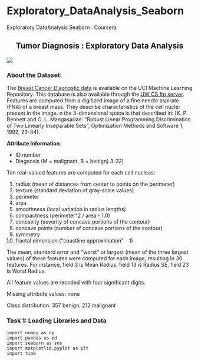 # Exploratory_DataAnalysis_Seaborn
Exploratory DataAnalysis Seaborn : Coursera

<h2 align=center>Tumor Diagnosis : Exploratory Data Analysis</h2>
<img src="https://storage.googleapis.com/kaggle-datasets-images/180/384/3da2510581f9d3b902307ff8d06fe327/dataset-cover.jpg">

### About the Dataset:
The [Breast Cancer Diagnostic data](https://archive.ics.uci.edu/ml/datasets/Breast+Cancer+Wisconsin+%28Diagnostic%29) is available on the UCI Machine Learning Repository. This database is also available through the [UW CS ftp server](http://ftp.cs.wisc.edu/math-prog/cpo-dataset/machine-learn/cancer/WDBC/).
Features are computed from a digitized image of a fine needle aspirate (FNA) of a breast mass. They describe characteristics of the cell nuclei present in the image. n the 3-dimensional space is that described in: [K. P. Bennett and O. L. Mangasarian: "Robust Linear Programming Discrimination of Two Linearly Inseparable Sets", Optimization Methods and Software 1, 1992, 23-34].

**Attribute Information**:

- ID number
- Diagnosis (M = malignant, B = benign) 3-32)

Ten real-valued features are computed for each cell nucleus:

1. radius (mean of distances from center to points on the perimeter) 
2. texture (standard deviation of gray-scale values) 
3. perimeter 
4. area 
5. smoothness (local variation in radius lengths) 
6. compactness (perimeter^2 / area - 1.0) 
7. concavity (severity of concave portions of the contour) 
8. concave points (number of concave portions of the contour)
9. symmetry
10. fractal dimension ("coastline approximation" - 1)

The mean, standard error and "worst" or largest (mean of the three largest values) of these features were computed for each image, resulting in 30 features. For instance, field 3 is Mean Radius, field 13 is Radius SE, field 23 is Worst Radius.

All feature values are recoded with four significant digits.

Missing attribute values: none

Class distribution: 357 benign, 212 malignant

### Task 1: Loading Libraries and Data
`import numpy as np` <br>
`import pandas as pd` <br>
`import seaborn as sns` <br> 
`import matplotlib.pyplot as plt` <br>
`import time`
